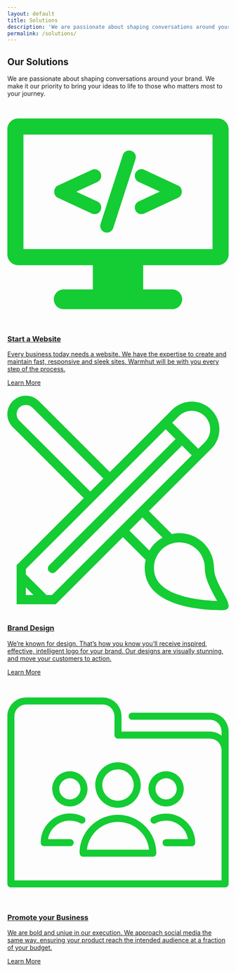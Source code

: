 ```yaml
---
layout: default
title: Solutions
description: 'We are passionate about shaping conversations around your brand. We make it our priority to bring your ideas to life to those who matters most to your journey.'
permalink: /solutions/
---
```


<section class = 'division'>
  <div class = 'transparent about weather'>
    <h1><span class = 'colorful'>Our Solutions</span></h1>
    <div class = 'half'>
        <p>We are passionate about shaping conversations around your brand. We make it our priority to bring your ideas to life to those who matters most to your journey.
        </p>
    </div>
    <div class = 'flex-panel services'>
      <div class = 'flex-item trio'>
        <a href = '/solutions/web'>
          <p class = 'center-text green'>
            <svg xmlns="http://www.w3.org/2000/svg" class = 'svg-icon' viewBox="0 0 413 413"><style>.a{fill:#14cc33;}</style><path d="M393 28.3H20c-11 0-20 9-20 20v234c0 11 9 20 20 20h139.5v45.3h-54.3c-10.2 0-18.5 8.3-18.5 18.5s8.3 18.5 18.5 18.5h202.6c10.2 0 18.5-8.3 18.5-18.5s-8.3-18.5-18.5-18.5h-54.3v-45.3h139.5c11 0 20-9 20-20v-234C413 37.3 404 28.3 393 28.3zM383 272.3H30v-214h353V272.3z" class="a"/><path d="M94.6 176.6l63.1 29.3c1.6 0.8 3.4 1.1 5.2 1.1 2.3 0 4.6-0.7 6.6-1.9 3.5-2.3 5.7-6.1 5.7-10.3v-0.3c0-4.8-2.8-9.1-7.1-11.1l-39.5-18.3 39.5-18.3c4.3-2 7.1-6.4 7.1-11.1v-0.3c0-4.2-2.1-8.1-5.7-10.3 -2-1.3-4.2-1.9-6.6-1.9 -1.8 0-3.6 0.4-5.2 1.1L94.6 153.5c-4.3 2-7.1 6.4-7.1 11.1v0.9C87.5 170.3 90.3 174.6 94.6 176.6z" class="a"/><path d="M175.7 236.4c2.3 3.1 6 5 9.9 5h0.3c5.4 0 10-3.4 11.7-8.5l41.6-128.8c1.2-3.7 0.5-7.8-1.8-11 -2.3-3.1-6-5-9.9-5h-0.3c-5.4 0-10 3.4-11.7 8.5L173.9 225.4C172.7 229.1 173.4 233.2 175.7 236.4z" class="a"/><path d="M237.9 135.6c0 4.7 2.8 9.1 7.1 11.1l39.5 18.3 -39.5 18.3c-4.3 2-7.1 6.4-7.1 11.1v0.3c0 4.2 2.1 8.1 5.7 10.3 2 1.3 4.3 1.9 6.6 1.9 1.8 0 3.5-0.4 5.2-1.1l63.1-29.3c4.3-2 7.1-6.4 7.1-11.1v-0.9c0-4.7-2.8-9.1-7.1-11.1l-63.1-29.3c-1.6-0.7-3.4-1.1-5.2-1.1 -2.4 0-4.6 0.7-6.6 1.9 -3.6 2.3-5.7 6.1-5.7 10.3V135.6L237.9 135.6z" class="a"/></svg>
            </p>
          <h3 class = 'value'>Start a Website</h3>
          <p>Every business today needs a website. We have the expertise to create and maintain fast, responsive and sleek sites. Warmhut will be with you every step of the process.
          </p>
          <div class = 'border'>Learn More</div>
        </a>
      </div>
      <div class = 'flex-item trio' id = 'graphics'>
        <a href = '/solutions/brand'>
          <p class = 'center-text green'>
            <svg xmlns="http://www.w3.org/2000/svg" viewBox="0 0 512 512" class = 'svg-icon'><path d="M478.2 406.4c0-44.3-35.9-80.2-80.2-80.2 -5.9 0-11.7 0.6-17.3 1.9l-53.2-53.2L471.9 130.6c25-25 25-65.5 0-90.5 -12.5-12.5-28.9-18.7-45.2-18.7s-32.8 6.3-45.3 18.7L237.1 184.4 72.8 20.1C64.5 11.8 53.6 7.6 42.7 7.6c-10.9 0-21.8 4.2-30.2 12.5 -16.7 16.7-16.7 43.7 0 60.3l164.3 164.3L21.4 400.1v90.5h90.5L267.3 335.2l52.7 52.7c-1.4 5.9-2.2 12.1-2.2 18.5 0 90.8 134 98 178.3 98C540.4 504.4 478.2 450.7 478.2 406.4zM396.5 55.2c8.1-8.1 18.8-12.5 30.2-12.5 11.4 0 22.1 4.4 30.2 12.5 16.6 16.6 16.6 43.7 0 60.3l-15.1 15.1 -60.3-60.3L396.5 55.2zM27.6 65.3c-8.3-8.3-8.3-21.8 0-30.2 4-4 9.4-6.2 15.1-6.2 5.7 0 11 2.2 15.1 6.2l164.3 164.3 -30.2 30.2L27.6 65.3zM42.7 469.3v-17.7l17.7 17.7H42.7zM103 469.3H90.6l-47.8-47.8v-12.5l323.6-323.6 22.7 22.7L96.9 400.2c-4.2 4.2-4.2 10.9 0 15.1 4.2 4.2 10.9 4.2 15.1 0l292.1-292.1 22.6 22.6L103 469.3zM282.4 320.1l30.2-30.2 46.4 46.4c-12.6 7.1-23.1 17.4-30.4 30L282.4 320.1zM397.2 469.2c-18.5-6.2-32.8-14.4-42.5-24.2 -10.4-10.6-15.5-23.2-15.5-38.7 0-15.7 6.1-30.5 17.2-41.6 11.1-11.1 25.9-17.2 41.6-17.2 32.5 0 58.9 26.4 58.9 58.9 0 24.3 12.9 48 23.3 67 1.5 2.8 3.4 6.3 5.1 9.6C462.4 482.3 427.7 479.5 397.2 469.2z" fill="#14cc33"/></svg>  
          </p>
          <h3 class = 'value'>Brand Design</h3>
          <p>We’re known for design. That’s how you know you’ll receive inspired, effective, intelligent logo for your brand. Our designs are visually stunning, and move your customers to action.</p>
          <div class = 'border'>Learn More</div>
        </a>
      </div>
      <div class = 'flex-item trio' id = 'social'>
        <a href = '/solutions/social'>
        <p class = 'center-text green'>
          <svg xmlns="http://www.w3.org/2000/svg" viewBox="0 0 470 470" class = 'svg-icon'><style>.a{fill:#14cc33;}</style><path d="m430 65.5h-165c-4.1 0-7.5 3.4-7.5 7.5s3.4 7.5 7.5 7.5h165c13.8 0 25 11.2 25 25v8.8c-6.9-5.5-15.5-8.8-25-8.8h-187.5v-32.5c0-22.1-17.9-40-40-40h-162.5c-22.1 0-40 17.9-40 40v356.5c0 4.1 3.4 7.5 7.5 7.5h455c4.1 0 7.5-3.4 7.5-7.5v-324c0-22.1-17.9-40-40-40zm25 356.5h-440v-349c0-13.8 11.2-25 25-25h162.5c13.8 0 25 11.2 25 25v40c0 4.1 3.4 7.5 7.5 7.5h195c13.8 0 25 11.2 25 25v276.5z" class="a"/><path d="m337.2 264.9c20.7 0 37.5-16.8 37.5-37.5s-16.8-37.5-37.5-37.5-37.5 16.8-37.5 37.5 16.8 37.5 37.5 37.5zm0-60c12.4 0 22.5 10.1 22.5 22.5 0 12.4-10.1 22.5-22.5 22.5-12.4 0-22.5-10.1-22.5-22.5 0-12.4 10.1-22.5 22.5-22.5z" class="a"/><path d="m337.2 279.9c-10.2 0-20.3 2.5-29.2 7.3-3.6 2-5 6.5-3.1 10.2 2 3.6 6.5 5 10.2 3.1 6.7-3.6 14.4-5.5 22.1-5.5 23.3 0 42.7 17.1 46.3 39.4h-46.3c-4.1 0-7.5 3.4-7.5 7.5s3.4 7.5 7.5 7.5h54.4c4.1 0 7.5-3.4 7.5-7.5 0-34.1-27.8-61.9-61.9-61.9z" class="a"/><path d="m133.4 334.3h-47c3.6-22.3 23-39.4 46.3-39.4 7.7 0 15.4 1.9 22.1 5.5 3.7 2 8.2 0.6 10.2-3.1 2-3.6 0.6-8.2-3.1-10.2-8.9-4.8-19-7.3-29.2-7.3-34.1 0-61.9 27.8-61.9 61.9 0 4.1 3.4 7.5 7.5 7.5h55.1c4.1 0 7.5-3.4 7.5-7.5s-3.4-7.5-7.5-7.5z" class="a"/><path d="m132.8 264.9c20.7 0 37.5-16.8 37.5-37.5s-16.8-37.5-37.5-37.5-37.5 16.8-37.5 37.5 16.8 37.5 37.5 37.5zm0-60c12.4 0 22.5 10.1 22.5 22.5 0 12.4-10.1 22.5-22.5 22.5-12.4 0-22.5-10.1-22.5-22.5 0-12.4 10.1-22.5 22.5-22.5z" class="a"/><path d="m235 267.6c26.6 0 48.3-21.7 48.3-48.3s-21.7-48.3-48.3-48.3-48.3 21.7-48.3 48.3 21.7 48.3 48.3 48.3zm0-81.6c18.4 0 33.3 14.9 33.3 33.3s-14.9 33.3-33.3 33.3-33.3-14.9-33.3-33.3 14.9-33.3 33.3-33.3z" class="a"/><path d="m235 282.6c-44.9 0-81.5 36.5-81.5 81.5 0 4.1 3.4 7.5 7.5 7.5h147.9c4.1 0 7.5-3.4 7.5-7.5 0-44.9-36.5-81.5-81.5-81.5zm-66 74c3.7-33.1 31.9-59 66-59s62.3 25.8 66 59h-132.1z" class="a"/></svg>
        </p>
        <h3 class = 'value'>Promote your Business</h3>
        <p> We are bold and uniue in our execution. We approach social media the same way, ensuring your product reach the intended audience at a fraction of your budget.</p>
          <div class = 'border'>Learn More</div>
        </a>
      </div>
    </div>
  </div>
</section>